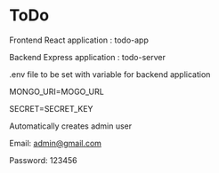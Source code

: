 # ToDo

Frontend React application : todo-app

Backend Express application : todo-server



.env file to be set with variable for backend application


MONGO_URI=MOGO_URL



SECRET=SECRET_KEY


Automatically creates admin user


Email: admin@gmail.com


Password: 123456

